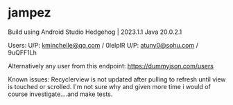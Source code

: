 # jampez

Build using 
Android Studio Hedgehog | 2023.1.1
Java 20.0.2.1

Users:
U/P: kminchelle@qq.com / 0lelplR
U/P: atuny0@sohu.com / 9uQFF1Lh

Alternatively any user from this endpoint: https://dummyjson.com/users

Known issues:
Recyclerview is not updated after pulling to refresh until view is touched or scrolled. I'm not sure why and given more time i would of course investigate....and make tests.